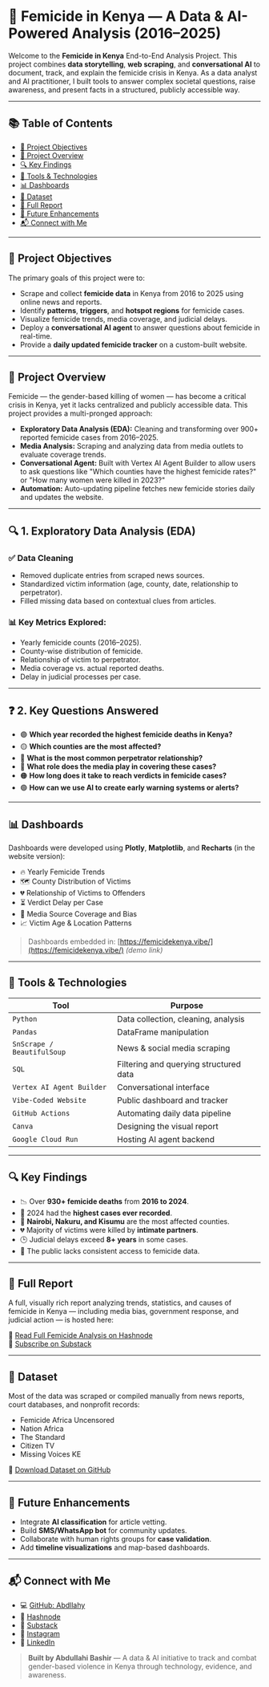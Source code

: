 # 📍 Femicide in Kenya — A Data & AI-Powered Analysis (2016–2025)

Welcome to the **Femicide in Kenya** End-to-End Analysis Project. This project combines **data storytelling**, **web scraping**, and **conversational AI** to document, track, and explain the femicide crisis in Kenya. As a data analyst and AI practitioner, I built tools to answer complex societal questions, raise awareness, and present facts in a structured, publicly accessible way.

---

## 📚 Table of Contents

- [🎯 Project Objectives](#-project-objectives)
- [📘 Project Overview](#-project-overview)
- [🔍 Key Findings](#-key-findings)
- [🧰 Tools & Technologies](#-tools--technologies)
- [📊 Dashboards](#-dashboards)
- [🧾 Dataset](#-dataset)
- [📄 Full Report](#-full-report)
- [🧠 Future Enhancements](#-future-enhancements)
- [📬 Connect with Me](#-connect-with-me)

---

## 🎯 Project Objectives

The primary goals of this project were to:

- Scrape and collect **femicide data** in Kenya from 2016 to 2025 using online news and reports.
- Identify **patterns**, **triggers**, and **hotspot regions** for femicide cases.
- Visualize femicide trends, media coverage, and judicial delays.
- Deploy a **conversational AI agent** to answer questions about femicide in real-time.
- Provide a **daily updated femicide tracker** on a custom-built website.

---

## 📘 Project Overview

Femicide — the gender-based killing of women — has become a critical crisis in Kenya, yet it lacks centralized and publicly accessible data. This project provides a multi-pronged approach:

- **Exploratory Data Analysis (EDA):** Cleaning and transforming over 900+ reported femicide cases from 2016–2025.
- **Media Analysis:** Scraping and analyzing data from media outlets to evaluate coverage trends.
- **Conversational Agent:** Built with Vertex AI Agent Builder to allow users to ask questions like "Which counties have the highest femicide rates?" or "How many women were killed in 2023?"
- **Automation:** Auto-updating pipeline fetches new femicide stories daily and updates the website.

---

## 🔍 1. Exploratory Data Analysis (EDA)

### ✅ Data Cleaning
- Removed duplicate entries from scraped news sources.
- Standardized victim information (age, county, date, relationship to perpetrator).
- Filled missing data based on contextual clues from articles.

### 📊 Key Metrics Explored:
- Yearly femicide counts (2016–2025).
- County-wise distribution of femicide.
- Relationship of victim to perpetrator.
- Media coverage vs. actual reported deaths.
- Delay in judicial processes per case.

---

## ❓ 2. Key Questions Answered

- 🟣 **Which year recorded the highest femicide deaths in Kenya?**
- 🟡 **Which counties are the most affected?**
- 🔴 **What is the most common perpetrator relationship?**
- 🔵 **What role does the media play in covering these cases?**
- 🟠 **How long does it take to reach verdicts in femicide cases?**
- 🟢 **How can we use AI to create early warning systems or alerts?**

---

## 📊 Dashboards

Dashboards were developed using **Plotly**, **Matplotlib**, and **Recharts** (in the website version):

- 🔥 Yearly Femicide Trends
- 🗺️ County Distribution of Victims
- 💔 Relationship of Victims to Offenders
- ⏳ Verdict Delay per Case
- 📰 Media Source Coverage and Bias
- 📈 Victim Age & Location Patterns

> Dashboards embedded in: [https://femicidekenya.vibe/](https://femicidekenya.vibe/) *(demo link)*

---

## 🧰 Tools & Technologies

| Tool | Purpose |
|------|---------|
| `Python` | Data collection, cleaning, analysis |
| `Pandas` | DataFrame manipulation |
| `SnScrape / BeautifulSoup` | News & social media scraping |
| `SQL` | Filtering and querying structured data |
| `Vertex AI Agent Builder` | Conversational interface |
| `Vibe-Coded Website` | Public dashboard and tracker |
| `GitHub Actions` | Automating daily data pipeline |
| `Canva` | Designing the visual report |
| `Google Cloud Run` | Hosting AI agent backend |

---

## 🔍 Key Findings

- 📉 Over **930+ femicide deaths** from **2016 to 2024**.
- 🚨 2024 had the **highest cases ever recorded**.
- 📍 **Nairobi, Nakuru, and Kisumu** are the most affected counties.
- 💔 Majority of victims were killed by **intimate partners**.
- 🕒 Judicial delays exceed **8+ years** in some cases.
- 🧠 The public lacks consistent access to femicide data.

---

## 📄 Full Report

A full, visually rich report analyzing trends, statistics, and causes of femicide in Kenya — including media bias, government response, and judicial action — is hosted here:

📘 [Read Full Femicide Analysis on Hashnode](https://abdullahybashir.hashnode.dev/femicide-crisis-in-kenya)  
📰 [Subscribe on Substack](https://yourusername.substack.com)

---

## 🧾 Dataset

Most of the data was scraped or compiled manually from news reports, court databases, and nonprofit records:

- Femicide Africa Uncensored  
- Nation Africa  
- The Standard  
- Citizen TV  
- Missing Voices KE  

📂 [Download Dataset on GitHub](https://github.com/Abdllahy/femicide-kenya-analysis)

---

## 🧠 Future Enhancements

- Integrate **AI classification** for article vetting.
- Build **SMS/WhatsApp bot** for community updates.
- Collaborate with human rights groups for **case validation**.
- Add **timeline visualizations** and map-based dashboards.

---

## 📬 Connect with Me

- 💻 [GitHub: Abdllahy](https://github.com/Abdllahy)
- 📰 [Hashnode](https://abdullahybashir.hashnode.dev)
- 📩 [Substack](https://yourusername.substack.com)
- 📸 [Instagram](https://instagram.com/abdullahybashir)
- 🧠 [LinkedIn](https://linkedin.com/in/abdullahybashir)

> **Built by Abdullahi Bashir** — A data & AI initiative to track and combat gender-based violence in Kenya through technology, evidence, and awareness.
